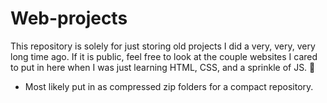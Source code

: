 # Web-projects

This repository is solely for just storing old projects I did a very, very, very long time ago. If it is public, feel free to look at the couple websites I cared to put in here when I was just learning HTML, CSS, and a sprinkle of JS. 🙂

- Most likely put in as compressed zip folders for a compact repository.
